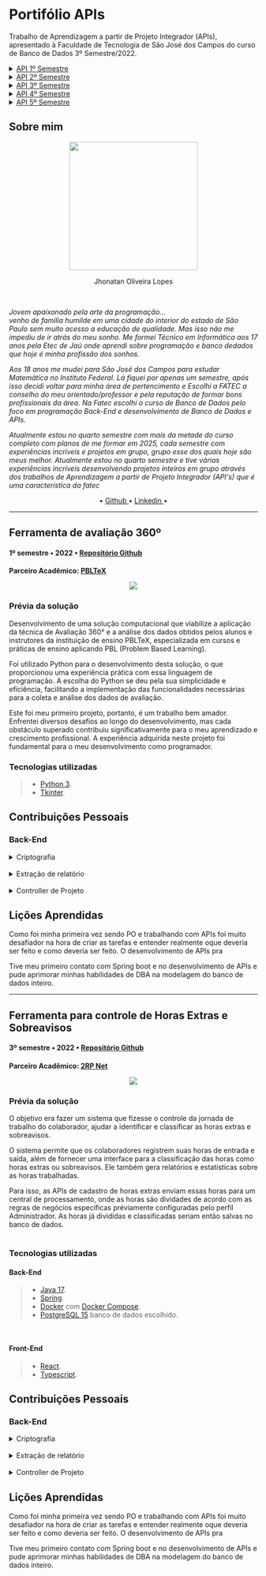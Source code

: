 <h1> Portifólio APIs </h1>

Trabalho de Aprendizagem a partir de Projeto Integrador (APIs), apresentado à Faculdade de Tecnologia de São José dos Campos do curso de Banco de Dados 3º Semestre/2022.

<details>
<summary><a href="#o-projeto1"> API 1º Semestre </a></summary>
        <ul><a href="solucao"> Sobre o projeto </a></ul>
        <ul><a href="tecnologias"> Tecnologias utilizadas </a></ul>
        <ul><a href="contribuicoes"> Contribuições pessoais </a></ul>
        <ul><a href="licoes"> Lições aprendidas </a></ul>
        <ul><a href="consideracoes"> Considerações finais </a></ul>
</details>
<details>
<summary><a href="#o-projeto2"> API 2º Semestre </a></summary>
        <ul><a href="arquitetura"> Arquitetura do projeto </a></ul>
        <ul><a href="solucao"> Sobre o projeto </a></ul>
        <ul><a href="tecnologias"> Tecnologias utilizadas </a></ul>
        <ul><a href="contribuicoes"> Contribuições pessoais </a></ul>
        <ul><a href="licoes"> Lições aprendidas </a></ul>
        <ul><a href="consideracoes"> Considerações finais </a></ul>
</details>
<details>
<summary><a href="#o-projeto3"> API 3º Semestre </a></summary>
        <ul><a href="arquitetura"> Arquitetura do projeto </a></ul>
        <ul><a href="solucao"> Sobre o projeto </a></ul>
        <ul><a href="tecnologias"> Tecnologias utilizadas </a></ul>
        <ul><a href="contribuicoes"> Contribuições pessoais </a></ul>
        <ul><a href="licoes"> Lições aprendidas </a></ul>
        <ul><a href="consideracoes"> Considerações finais </a></ul>
</details>
<details>
<summary><a href="#o-projeto4"> API 4º Semestre </a></summary>
        <ul><a href="arquitetura"> Arquitetura do projeto </a></ul>
        <ul><a href="solucao"> Sobre o projeto </a></ul>
        <ul><a href="tecnologias"> Tecnologias utilizadas </a></ul>
        <ul><a href="contribuicoes"> Contribuições pessoais </a></ul>
        <ul><a href="licoes"> Lições aprendidas </a></ul>
        <ul><a href="consideracoes"> Considerações finais </a></ul>
</details>
<details>
<summary><a href="#o-projeto5"> API 5º Semestre </a></summary>
        <ul><a href="arquitetura"> Arquitetura do projeto </a></ul>
        <ul><a href="solucao"> Sobre o projeto </a></ul>
        <ul><a href="tecnologias"> Tecnologias utilizadas </a></ul>
        <ul><a href="contribuicoes"> Contribuições pessoais </a></ul>
        <ul><a href="licoes"> Lições aprendidas </a></ul>
        <ul><a href="consideracoes"> Considerações finais </a></ul>
</details>

<h2 id="sobre-mim"> Sobre mim </h2>
<div align="center">
  <img height="260em" alig src="./src/foto.png">
  <p>Jhonatan Oliveira Lopes</p>
  <br>  
</div>

*Jovem apaixonado pela arte da programação...<br> venho de família humilde em uma cidade do interior do estado de São Paulo sem muito acesso a educação de qualidade. Mas isso não me impediu de ir atrás do meu sonho. Me formei Técnico em Informática aos 17 anos pela Etec de Jaú onde aprendi sobre programação e banco dedados que hoje é minha profissão dos sonhos.*

*Aos 18 anos me mudei para São José dos Campos para estudar Matemática no Instituto Federal. Lá fiquei por apenas um semestre, após isso decidi voltar para minha área de pertencimento e Escolhi a FATEC a conselho do meu orientado/professor e pela reputação de formar bons profissionais da área. Na Fatec escolhi o curso de Banco de Dados pelo foco em programação Back-End e desenvolvimento de Banco de Dados e APIs.*

*Atualmente estou no quarto semestre com mais da metade do curso completo com planos de me formar em 2025, cada semestre com experiências incríveis e projetos em grupo, grupo esse dos quais hoje são meus melhor. Atualmente estou no quarto semestre e tive várias experiências incríveis desenvolvendo projetos inteiros em grupo através dos trabalhos de Aprendizagem a partir de Projeto Integrador (API's) que é uma característica da fatec<br>*

<div align="center">•
        <a href="https://github.com/JhonatanLop/JhonatanLop"> Github </a> •
        <a href="www.linkedin.com/in/jhonatan-o-lopes"> Linkedin </a>•
</div>

---

<h2 id = "o-projeto1"> Ferramenta de avaliação 360º </h2>
<h4> 1º semestre • 2022 • <a href="https://github.com/JhonatanLop/api1/blob/main/README.md">Repositório Github</a><h4>
<p>Parceiro Acadêmico: <a href = "https://2rpnet.com.br/">PBLTeX</a></p>

<p align="center"><img src="src/banner.png"></p>

<h3 id = "solucao"> Prévia da solução </h2>

Desenvolvimento de uma solução computacional que viabilize a aplicação da técnica de Avaliação 360° e a análise dos dados obtidos pelos alunos e instrutores da instituição de ensino PBLTeX, especializada em cursos e práticas de ensino aplicando PBL (Problem Based Learning).<br>

Foi utilizado Python para o desenvolvimento desta solução, o que proporcionou uma experiência prática com essa linguagem de programação. A escolha do Python se deu pela sua simplicidade e eficiência, facilitando a implementação das funcionalidades necessárias para a coleta e análise dos dados de avaliação.

Este foi meu primeiro projeto, portanto, é um trabalho bem amador. Enfrentei diversos desafios ao longo do desenvolvimento, mas cada obstáculo superado contribuiu significativamente para o meu aprendizado e crescimento profissional. A experiência adquirida neste projeto foi fundamental para o meu desenvolvimento como programador.

<h3 id = "tecnologias">Tecnologias utilizadas</h3>

>* [Python 3](https://www.python.org/downloads/).
>* [Tkinter](https://docs.python.org/pt-br/3/library/tkinter.html).

<h2> Contribuições Pessoais </h2>

<h3> Back-End </h3>

<details>
<summary> Criptografia </summary>
<p>desenvolvi o método para criptografia das senhas dos usuários</p>
<p>O objetivo é aumentar a segurança e a privacidade do usuário. Ao invéz de a senha ser salva diretamente no banco como ela é, ela passa por um processo de criptografia oque garente que nem o pessoal com acesso direto ao banco de dados consiga vê-la</p>
<p>Com isso também tive que fazer modificações nos métodos de login para comparação de input de senha criptografada com o hash da senha salvo no banco de dados</p>

```java
public static String encode(String input) {
    try {
        MessageDigest md = MessageDigest.getInstance("MD5");

        byte[] bytes = input.getBytes();
        byte[] digest = md.digest(bytes);

        StringBuilder sb = new StringBuilder();
        for (byte b : digest) {
                sb.append(String.format("%02x", b));
        }

        return sb.toString();
    } catch (NoSuchAlgorithmException e) {
        e.printStackTrace();
        return null;
    }
}
```

```java
    @PostMapping
    public User createUser(@RequestBody User user) {    
        user.setPassword(Cryptography.encode(user.getRegistration()));
        return userRepository.save(user);
    }

    @PostMapping("/login")
    public User login(@RequestBody LoginRequest loginRequest) {
        return userService.getValidatedUser(loginRequest.getEmail(), Cryptography.encode(loginRequest.getPassword()));
    }
```
</details>

<br>

<details>
    <summary> Extração de relatório </summary>
<p>A extração de relatório era um requisito do cliente. O objetivo era poder extrair em um relatório .csv dos apontamentos lançados no sistema.</p>
<p>Como "plus", também foi feito um filtro das colunas possíves de serem geradas, onde é possível excluir alguns dos dados caso fosse pertinente</p>

```java
try (PrintWriter writer = response.getWriter()) {
    CSVWriter csvWriter = new CSVWriter(writer);

    List<String> header = new ArrayList<>();

    for (int i = 0; i < headers.length; i++) { if (camposBoolean[i]) { header.add(headers[i]); }}

    csvWriter.writeNext(header.toArray(String[]::new));

    List<String> data = new ArrayList<>();
    for (Appointment apt : allAppointments) {
        Timestamp total = new Timestamp(apt.getEndDate().getTime() - apt.getStartDate().getTime());
        if (camposBoolean[1]) data.add(apt.getUser().getRegistration());
        if (camposBoolean[2]) data.add(apt.getUser().getName());
        if (camposBoolean[3]) data.add(apt.getStartDate().toString());
        if (camposBoolean[4]) data.add(apt.getEndDate().toString());
        if (camposBoolean[5]) data.add(total.toString());
        if (camposBoolean[6]) data.add(apt.getType().toString());
        if (camposBoolean[7]) data.add(apt.getResultCenter().getName());
        if (camposBoolean[8]) data.add(apt.getClient().getName());
        if (camposBoolean[9]) data.add(apt.getProject().getName());
        if (camposBoolean[10]) data.add(apt.getJustification());

        csvWriter.writeNext(data.toArray(new String[0]));
    }

    csvWriter.close();
}
```
</details>

<br>

<details>
    <summary> Controller de Projeto</summary>
<p>O Projeto é um dos dados a ser inseridos no apontamento. Para a seleção de um projeto na hora do lançamento de um apontamento é necessário que ele esteja cadastrado no banco de dados.</p>
<p>Para isso foi necessário criar os endpoints para fazer a manipulação dos projetos. Cadastrar, excluir, editar e visualizar</p>

```java
@RestController
@RequestMapping("/projects")
public class ProjectController {

    @Autowired private ProjectRepository projectRepository;

    public ProjectController(ProjectRepository projectRepository) {
        this.projectRepository = projectRepository;
    }

    @PostMapping
    public Project createProject(@RequestBody Project project) {
        return projectRepository.save(project);
    }

    @GetMapping()
    public List<Project> getAllProjects(){
        return projectRepository.findAllActiveProjects();
    }
}
```

</details>

<h2> Lições Aprendidas </h2>

<p>Como foi minha primeira vez sendo PO e trabalhando com APIs foi muito desafiador na hora de criar as tarefas e entender realmente oque deveria ser feito e como deveria ser feito. O desenvolvimento de APIs pra </p>
<p>
Tive meu primeiro contato com Spring boot e no desenvolvimento de APIs e pude aprimorar minhas habilidades de DBA na modelagem do banco de dados inteiro.
</p>

---

<h2 id = "o-projeto"> Ferramenta para controle de Horas Extras e Sobreavisos </h2>
<h4> 3º semestre • 2022 • <a href="https://github.com/projetoKhali/api3/blob/main/README.md">Repositório Github</a><h4>
<p>Parceiro Acadêmico: <a href = "https://2rpnet.com.br/">2RP Net</a></p>

<p align="center"><img src="src/banner.png"></p>

<h3 id = "solucao"> Prévia da solução </h2>

O objetivo era fazer um sistema que fizesse o controle da jornada de trabalho do colaborador, ajudar a identificar e classificar as horas extras e sobreavisos.<br>

O sistema permite que os colaboradores registrem suas horas de entrada e saída, além de fornecer uma interface para a classificação das horas como horas extras ou sobreavisos. Ele também gera relatórios e estatísticas sobre as horas trabalhadas. <br>

Para isso, as APIs de cadastro de horas extras enviam essas horas para um central de processamento, onde as horas são dividades de acordo com as regras de negócios específicas préviamente configuradas pelo perfil Administrador. As horas já divididas e classificadas seriam então salvas no banco de dados.<br>
<br>

<h3 id = "tecnologias">Tecnologias utilizadas</h3>

#### Back-End
>* [Java 17](https://www.oracle.com/br/java/technologies/downloads/#jdk17-windows).
>* [Spring](https://spring.io/).
>* [Docker](https://www.docker.com/) com [Docker Compose](https://docs.docker.com/compose/).
>* [PostgreSQL 15](https://www.postgresql.org/) banco de dados escolhido.
<br>

#### Front-End
> * [React](https://react.dev/).
> * [Typescript](https://www.typescriptlang.org).

<h2> Contribuições Pessoais </h2>

<h3> Back-End </h3>

<details>
<summary> Criptografia </summary>
<p>desenvolvi o método para criptografia das senhas dos usuários</p>
<p>O objetivo é aumentar a segurança e a privacidade do usuário. Ao invéz de a senha ser salva diretamente no banco como ela é, ela passa por um processo de criptografia oque garente que nem o pessoal com acesso direto ao banco de dados consiga vê-la</p>
<p>Com isso também tive que fazer modificações nos métodos de login para comparação de input de senha criptografada com o hash da senha salvo no banco de dados</p>

```java
public static String encode(String input) {
    try {
        MessageDigest md = MessageDigest.getInstance("MD5");

        byte[] bytes = input.getBytes();
        byte[] digest = md.digest(bytes);

        StringBuilder sb = new StringBuilder();
        for (byte b : digest) {
                sb.append(String.format("%02x", b));
        }

        return sb.toString();
    } catch (NoSuchAlgorithmException e) {
        e.printStackTrace();
        return null;
    }
}
```

```java
    @PostMapping
    public User createUser(@RequestBody User user) {    
        user.setPassword(Cryptography.encode(user.getRegistration()));
        return userRepository.save(user);
    }

    @PostMapping("/login")
    public User login(@RequestBody LoginRequest loginRequest) {
        return userService.getValidatedUser(loginRequest.getEmail(), Cryptography.encode(loginRequest.getPassword()));
    }
```
</details>

<br>

<details>
    <summary> Extração de relatório </summary>
<p>A extração de relatório era um requisito do cliente. O objetivo era poder extrair em um relatório .csv dos apontamentos lançados no sistema.</p>
<p>Como "plus", também foi feito um filtro das colunas possíves de serem geradas, onde é possível excluir alguns dos dados caso fosse pertinente</p>

```java
try (PrintWriter writer = response.getWriter()) {
    CSVWriter csvWriter = new CSVWriter(writer);

    List<String> header = new ArrayList<>();

    for (int i = 0; i < headers.length; i++) { if (camposBoolean[i]) { header.add(headers[i]); }}

    csvWriter.writeNext(header.toArray(String[]::new));

    List<String> data = new ArrayList<>();
    for (Appointment apt : allAppointments) {
        Timestamp total = new Timestamp(apt.getEndDate().getTime() - apt.getStartDate().getTime());
        if (camposBoolean[1]) data.add(apt.getUser().getRegistration());
        if (camposBoolean[2]) data.add(apt.getUser().getName());
        if (camposBoolean[3]) data.add(apt.getStartDate().toString());
        if (camposBoolean[4]) data.add(apt.getEndDate().toString());
        if (camposBoolean[5]) data.add(total.toString());
        if (camposBoolean[6]) data.add(apt.getType().toString());
        if (camposBoolean[7]) data.add(apt.getResultCenter().getName());
        if (camposBoolean[8]) data.add(apt.getClient().getName());
        if (camposBoolean[9]) data.add(apt.getProject().getName());
        if (camposBoolean[10]) data.add(apt.getJustification());

        csvWriter.writeNext(data.toArray(new String[0]));
    }

    csvWriter.close();
}
```
</details>

<br>

<details>
    <summary> Controller de Projeto</summary>
<p>O Projeto é um dos dados a ser inseridos no apontamento. Para a seleção de um projeto na hora do lançamento de um apontamento é necessário que ele esteja cadastrado no banco de dados.</p>
<p>Para isso foi necessário criar os endpoints para fazer a manipulação dos projetos. Cadastrar, excluir, editar e visualizar</p>

```java
@RestController
@RequestMapping("/projects")
public class ProjectController {

    @Autowired private ProjectRepository projectRepository;

    public ProjectController(ProjectRepository projectRepository) {
        this.projectRepository = projectRepository;
    }

    @PostMapping
    public Project createProject(@RequestBody Project project) {
        return projectRepository.save(project);
    }

    @GetMapping()
    public List<Project> getAllProjects(){
        return projectRepository.findAllActiveProjects();
    }
}
```

</details>

<h2> Lições Aprendidas </h2>

<p>Como foi minha primeira vez sendo PO e trabalhando com APIs foi muito desafiador na hora de criar as tarefas e entender realmente oque deveria ser feito e como deveria ser feito. O desenvolvimento de APIs pra </p>
<p>
Tive meu primeiro contato com Spring boot e no desenvolvimento de APIs e pude aprimorar minhas habilidades de DBA na modelagem do banco de dados inteiro.
</p>